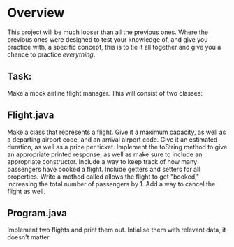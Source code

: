 # Overview
This project will be much looser than all the previous ones. Where the previous ones were
designed to test your knowledge of, and give you practice with, a specific concept, this is to 
tie it all together and give you a chance to practice *everything*.

## Task:
Make a mock airline flight manager. This will consist of two classes:

## Flight.java
Make a class that represents a flight. Give it a maximum capacity, as well as a 
departing airport code, and an arrival airport code. Give it an estimated duration, as well as a price per ticket.
Implement the toString method to give an appropriate printed response, as well as make sure to include an appropriate constructor. Include a way to keep 
track of how many passengers have booked a flight. Include getters and setters
for all properties. Write a method called allows the flight to get "booked," increasing the total number of passengers by 1. Add a way to cancel the flight as well.

## Program.java
Implement two flights and print them out. Intialise them with relevant data, it doesn't matter.